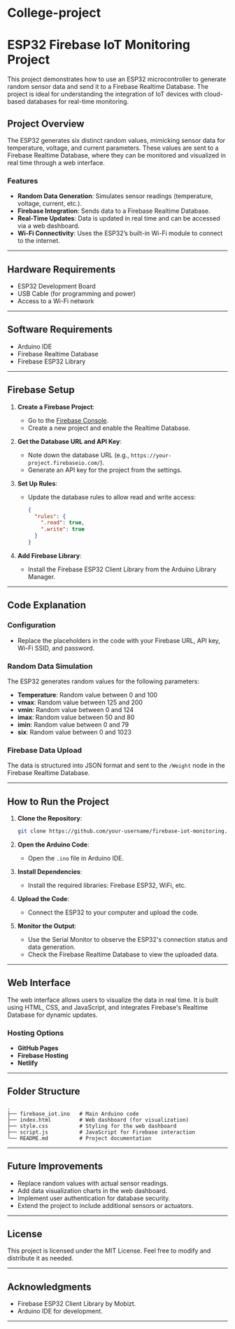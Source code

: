 # College-project
# ESP32 Firebase IoT Monitoring Project

This project demonstrates how to use an ESP32 microcontroller to generate random sensor data and send it to a Firebase Realtime Database. The project is ideal for understanding the integration of IoT devices with cloud-based databases for real-time monitoring.

## Project Overview

The ESP32 generates six distinct random values, mimicking sensor data for temperature, voltage, and current parameters. These values are sent to a Firebase Realtime Database, where they can be monitored and visualized in real time through a web interface.

### Features
- **Random Data Generation**: Simulates sensor readings (temperature, voltage, current, etc.).
- **Firebase Integration**: Sends data to a Firebase Realtime Database.
- **Real-Time Updates**: Data is updated in real time and can be accessed via a web dashboard.
- **Wi-Fi Connectivity**: Uses the ESP32’s built-in Wi-Fi module to connect to the internet.

---

## Hardware Requirements
- ESP32 Development Board
- USB Cable (for programming and power)
- Access to a Wi-Fi network

---

## Software Requirements
- Arduino IDE
- Firebase Realtime Database
- Firebase ESP32 Library

---

## Firebase Setup
1. **Create a Firebase Project**:
   - Go to the [Firebase Console](https://console.firebase.google.com/).
   - Create a new project and enable the Realtime Database.

2. **Get the Database URL and API Key**:
   - Note down the database URL (e.g., `https://your-project.firebaseio.com/`).
   - Generate an API key for the project from the settings.

3. **Set Up Rules**:
   - Update the database rules to allow read and write access:
     ```json
     {
       "rules": {
         ".read": true,
         ".write": true
       }
     }
     ```

4. **Add Firebase Library**:
   - Install the Firebase ESP32 Client Library from the Arduino Library Manager.

---

## Code Explanation

### Configuration
- Replace the placeholders in the code with your Firebase URL, API key, Wi-Fi SSID, and password.

### Random Data Simulation
The ESP32 generates random values for the following parameters:
- **Temperature**: Random value between 0 and 100
- **vmax**: Random value between 125 and 200
- **vmin**: Random value between 0 and 124
- **imax**: Random value between 50 and 80
- **imin**: Random value between 0 and 79
- **six**: Random value between 0 and 1023

### Firebase Data Upload
The data is structured into JSON format and sent to the `/Weight` node in the Firebase Realtime Database.

---

## How to Run the Project
1. **Clone the Repository**:
   ```bash
   git clone https://github.com/your-username/firebase-iot-monitoring.git
   ```

2. **Open the Arduino Code**:
   - Open the `.ino` file in Arduino IDE.

3. **Install Dependencies**:
   - Install the required libraries: Firebase ESP32, WiFi, etc.

4. **Upload the Code**:
   - Connect the ESP32 to your computer and upload the code.

5. **Monitor the Output**:
   - Use the Serial Monitor to observe the ESP32's connection status and data generation.
   - Check the Firebase Realtime Database to view the uploaded data.

---

## Web Interface
The web interface allows users to visualize the data in real time. It is built using HTML, CSS, and JavaScript, and integrates Firebase's Realtime Database for dynamic updates.

### Hosting Options
- **GitHub Pages**
- **Firebase Hosting**
- **Netlify**

---

## Folder Structure
```
.
├── firebase_iot.ino   # Main Arduino code
├── index.html         # Web dashboard (for visualization)
├── style.css          # Styling for the web dashboard
├── script.js          # JavaScript for Firebase interaction
└── README.md          # Project documentation
```

---

## Future Improvements
- Replace random values with actual sensor readings.
- Add data visualization charts in the web dashboard.
- Implement user authentication for database security.
- Extend the project to include additional sensors or actuators.

---

## License
This project is licensed under the MIT License. Feel free to modify and distribute it as needed.

---

## Acknowledgments
- Firebase ESP32 Client Library by Mobizt.
- Arduino IDE for development.

---
